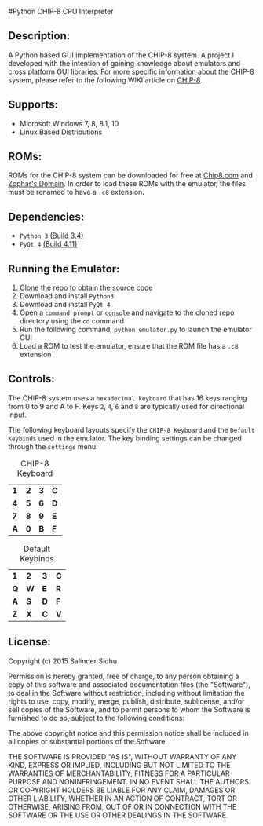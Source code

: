 #Python CHIP-8 CPU Interpreter

Description:
-------------
A Python based GUI implementation of the CHIP-8 system. A project I developed with the intention of gaining knowledge about emulators and cross platform GUI libraries.
For more specific information about the CHIP-8 system, please refer to the following WIKI article on [CHIP-8](https://en.wikipedia.org/wiki/CHIP-8).

Supports:
-------------
- Microsoft Windows 7, 8, 8.1, 10
- Linux Based Distributions

ROMs:
-------------
ROMs for the CHIP-8 system can be downloaded for free at [Chip8.com](http://www.chip8.com/?page=84) and [Zophar's Domain](http://www.zophar.net/pdroms/chip8.html). In order to load these ROMs with the emulator, the files must be renamed to have a `.c8` extension.

Dependencies:
-------------
- `Python 3` [(Build 3.4)](https://www.python.org/downloads/)
- `PyQt 4` [(Build 4.11)](https://riverbankcomputing.com/software/pyqt/download)

Running the Emulator:
-------------
1. Clone the repo to obtain the source code
2. Download and install `Python3`
3. Download and install `PyQt 4`
4. Open a `command prompt` or `console` and navigate to the cloned repo directory using the `cd` command
5. Run the following command, `python emulator.py` to launch the emulator GUI
6. Load a ROM to test the emulator, ensure that the ROM file has a `.c8` extension

Controls:
-------------
The CHIP-8 system uses a `hexadecimal keyboard` that has 16 keys ranging from 0 to 9 and A to F. Keys `2`, `4`, `6` and `8` are typically used for directional input.

The following keyboard layouts specify the `CHIP-8 Keyboard` and the `Default Keybinds` used in the emulator. The key binding settings can be changed through the `settings` menu.

<table>
	<caption>CHIP-8 Keyboard</caption>
	<tr>
		<td><b>1</b></td>
		<td><b>2</b></td>
		<td><b>3</b></td>
		<td><b>C</b></td>
	</tr>
	<tr>
		<td><b>4</b></td>
		<td><b>5</b></td>
		<td><b>6</b></td>
		<td><b>D</b></td>
	</tr>
	<tr>
		<td><b>7</b></td>
		<td><b>8</b></td>
		<td><b>9</b></td>
		<td><b>E</b></td>
	</tr>
	<tr>
		<td><b>A</b></td>
		<td><b>0</b></td>
		<td><b>B</b></td>
		<td><b>F</b></td>
	</tr>
</table>
<table>
	<caption>Default Keybinds</caption>
	<tr>
		<td><b>1</b></td>
		<td><b>2</b></td>
		<td><b>3</b></td>
		<td><b>C</b></td>
	</tr>
	<tr>
		<td><b>Q</b></td>
		<td><b>W</b></td>
		<td><b>E</b></td>
		<td><b>R</b></td>
	</tr>
	<tr>
		<td><b>A</b></td>
		<td><b>S</b></td>
		<td><b>D</b></td>
		<td><b>F</b></td>
	</tr>
	<tr>
		<td><b>Z</b></td>
		<td><b>X</b></td>
		<td><b>C</b></td>
		<td><b>V</b></td>
	</tr>
</table>

License:
-------------
Copyright (c) 2015 Salinder Sidhu

Permission is hereby granted, free of charge, to any person obtaining a copy of this software and associated documentation files (the "Software"), to deal in the Software without restriction, including without limitation the rights to use, copy, modify, merge, publish, distribute, sublicense, and/or sell copies of the Software, and to permit persons to whom the Software is furnished to do so, subject to the following conditions:

The above copyright notice and this permission notice shall be included in all copies or substantial portions of the Software.

THE SOFTWARE IS PROVIDED "AS IS", WITHOUT WARRANTY OF ANY KIND, EXPRESS OR IMPLIED, INCLUDING BUT NOT LIMITED TO THE WARRANTIES OF MERCHANTABILITY, FITNESS FOR A PARTICULAR PURPOSE AND NONINFRINGEMENT. IN NO EVENT SHALL THE AUTHORS OR COPYRIGHT HOLDERS BE LIABLE FOR ANY CLAIM, DAMAGES OR OTHER LIABILITY, WHETHER IN AN ACTION OF CONTRACT, TORT OR OTHERWISE, ARISING FROM, OUT OF OR IN CONNECTION WITH THE SOFTWARE OR THE USE OR OTHER DEALINGS IN THE SOFTWARE.

